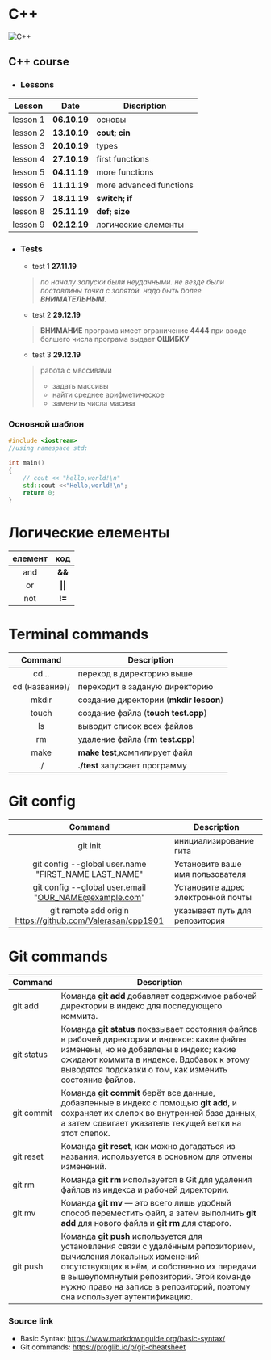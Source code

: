 # C++
![C++](https://upload.wikimedia.org/wikipedia/commons/thumb/1/18/ISO_C%2B%2B_Logo.svg/306px-ISO_C%2B%2B_Logo.svg.png)
## C++ course

 
- ### Lessons 

|Lesson|Date|Discription|
|:---:|:---:|-----------|
|lesson 1| **06.10.19**|основы|
|lesson 2| **13.10.19**|**cout; cin**|
|lesson 3| **20.10.19**|types|
|lesson 4| **27.10.19**|first functions|
|lesson 5| **04.11.19**|more functions|
|lesson 6| **11.11.19**|more advanced functions|
|lesson 7| **18.11.19**|**switch; if**|
|lesson 8| **25.11.19**|**def; size**|
|lesson 9| **02.12.19**|логические елементы |
  
- ### Tests
  - test 1 **27.11.19**
  >*по началу запуски были неудачными.*
  >*не везде были поставлины точка с запятой.*
  >*надо быть более ***ВНИМАТЕЛЬНЫМ***.*
  - test 2 **29.12.19**
  >**ВНИМАНИЕ** програма имеет ограничение **4444** при вводе болшего числа програма выдает **ОШИБКУ**
  - test 3 **29.12.19**
  >работа с мвссивами
  >  - задать массивы
  >  - найти среднее арифметическое
  > - заменить числа масива
    
### Основной шаблон
```c++
#include <iostream>
//using namespace std;

int main()
{
    // cout << "hello,world!\n"
    std::cout <<"Hello,world!\n";
    return 0;
}
``` 
    
# Логические елементы
|елемент|код|
|:---:|:---:|
|and| **&&** |
|or | **\|\|** |
|not| **!=** |
# Terminal commands
| Command | Description |
|   :---:   |  --------   |
| cd ..  |  переход в директорию выше |
| cd (название)/| переходит в заданую директорию|
| mkdir| создание директории (**mkdir lesoon**) |
|touch|  создание файла (**touch test.cpp**) |
|ls|выводит список всех файлов|
|rm | удаление файла (**rm test.cpp**)|
|make| **make test**,компилирует файл|
|./  | **./test** запускает программу|

# Git config
| Command | Description|
|:---:|-------|
|git init| инициализирование гита |
|git config --global user.name "FIRST_NAME LAST_NAME"|Установите ваше имя пользователя|
|git config --global user.email "OUR_NAME@example.com"|Установите адрес электронной почты|
|git remote add origin https://github.com/Valerasan/cpp1901 | указывает путь для репозитория |

# Git commands
| Command | Description |
| --- | ----------- |
| git add | Команда **git add** добавляет содержимое рабочей директории в индекс для последующего коммита. |
| git status | Команда **git status** показывает состояния файлов в рабочей директории и индексе: какие файлы изменены, но не добавлены в индекс; какие ожидают коммита в индексе. Вдобавок к этому выводятся подсказки о том, как изменить состояние файлов.|
|  git commit   |    Команда **git commit** берёт все данные, добавленные в индекс с помощью **git add**, и сохраняет их слепок во внутренней базе данных, а затем сдвигает указатель текущей ветки на этот слепок.   |
|git reset | Команда **git reset**, как можно догадаться из названия, используется в основном для отмены изменений. |
|git rm|Команда **git rm** используется в Git для удаления файлов из индекса и рабочей директории.|
|git mv|Команда **git mv** — это всего лишь удобный способ переместить файл, а затем выполнить **git add** для нового файла и **git rm** для старого.|
|git push|Команда **git push** используется для установления связи с удалённым репозиторием, вычисления локальных изменений отсутствующих в нём, и собственно их передачи в вышеупомянутый репозиторий. Этой команде нужно право на запись в репозиторий, поэтому она использует аутентификацию.|


### Source link
 - Basic Syntax:
   <https://www.markdownguide.org/basic-syntax/>
 - Git commands:
   <https://proglib.io/p/git-cheatsheet>
